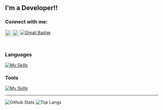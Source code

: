 <!---
Johansel23/Johansel23 is a ✨ special ✨ repository because its `README.md` (this file) appears on your GitHub profile.
You can click the Preview link to take a look at your changes.
--->
## I'm a Developer!!


### Connect with me:

[<img align="left" alt="johansel23 | Instagram" width="22px" src="https://cdn.jsdelivr.net/npm/simple-icons@v3/icons/instagram.svg" />][instagram]
[<img align="left" alt="johansel23 | LinkedIn" width="22px" src="https://cdn.jsdelivr.net/npm/simple-icons@v3/icons/linkedin.svg" />][linkedin]

[![Gmail Badge](https://img.shields.io/badge/-johanselcl@gmail.com-c14438?style=flat-square&logo=Gmail&logoColor=white&link=mailto:johanselcl@gmail.com)](mailto:johanselcl@gmail.com)

<br />

### Languages

[![My Skills](https://skillicons.dev/icons?i=angular,ts,js,html,css,bootstrap,nodejs,java,spring)](https://skillicons.dev)

### Tools

[![My Skills](https://skillicons.dev/icons?i=vscode,idea,mysql,docker,git,gitlab,stackoverflow)](https://skillicons.dev)

---

![Github Stats](https://github-readme-stats.vercel.app/api?username=johansel23&count_private=true&show_icons=true&include_all_commits=true)
![Top Langs](https://github-readme-stats.vercel.app/api/top-langs/?username=johansel23&hide=TeX&layout=compact)


[website]: https://github.com/johansel23
[instagram]: https://www.instagram.com/johanselcl/
[linkedin]: https://es.linkedin.com/in/johansel-calder%C3%B3n-de-le%C3%B3n?trk=public_profile_samename-profile

